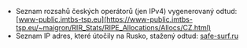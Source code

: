 - Seznam rozsahů českých operátorů (jen IPv4) vygenerovaný odtud:  [www-public.imtbs-tsp.eu](https://www-public.imtbs-tsp.eu/~maigron/RIR_Stats/RIPE_Allocations/Allocs/CZ.html)
- Seznam IP adres, které útočily na Rusko, stažený odtud: [safe-surf.ru](https://safe-surf.ru/specialists/news/676114/)
